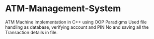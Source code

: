 # ATM-Management-System
ATM Machine implementation in C++ using OOP Paradigms
Used file handling as database, verifying account and PIN No and saving all the Transaction details in file.
